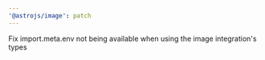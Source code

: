 ```yaml
---
'@astrojs/image': patch
---
```


Fix import.meta.env not being available when using the image integration's types

